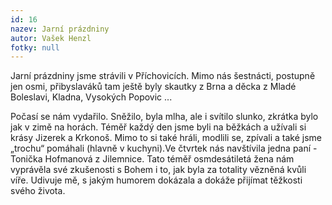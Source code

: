 ```yaml
---
id: 16
nazev: Jarní prázdniny
autor: Vašek Henzl
fotky: null
---
```

Jarní prázdniny jsme strávili v Příchovicích. Mimo nás šestnácti, postupně jen osmi, přibyslaváků tam ještě byly skautky z Brna a děcka z Mladé Boleslavi, Kladna, Vysokých Popovic ...
<p>
Počasí se nám vydařilo. Sněžilo, byla mlha, ale i svítilo slunko, zkrátka bylo jak v zimě na horách. Téměř každý den jsme byli na běžkách a užívali si krásy Jizerek a Krkonoš. Mimo to si také hráli, modlili se, zpívali a také jsme „trochu“ pomáhali (hlavně v kuchyni).Ve čtvrtek nás navštívila jedna paní - Tonička Hofmanová z Jilemnice. Tato téměř osmdesátiletá žena nám vyprávěla své zkušenosti s Bohem i to, jak byla za totality vězněná kvůli víře. Udivuje mě, s jakým humorem dokázala a dokáže přijímat těžkosti svého života.
